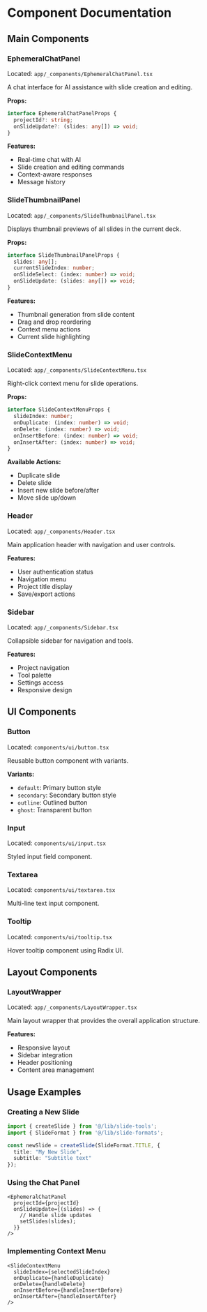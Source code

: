 # Component Documentation

## Main Components

### EphemeralChatPanel

Located: `app/_components/EphemeralChatPanel.tsx`

A chat interface for AI assistance with slide creation and editing.

**Props:**
```typescript
interface EphemeralChatPanelProps {
  projectId?: string;
  onSlideUpdate?: (slides: any[]) => void;
}
```

**Features:**
- Real-time chat with AI
- Slide creation and editing commands
- Context-aware responses
- Message history

### SlideThumbnailPanel

Located: `app/_components/SlideThumbnailPanel.tsx`

Displays thumbnail previews of all slides in the current deck.

**Props:**
```typescript
interface SlideThumbnailPanelProps {
  slides: any[];
  currentSlideIndex: number;
  onSlideSelect: (index: number) => void;
  onSlideUpdate: (slides: any[]) => void;
}
```

**Features:**
- Thumbnail generation from slide content
- Drag and drop reordering
- Context menu actions
- Current slide highlighting

### SlideContextMenu

Located: `app/_components/SlideContextMenu.tsx`

Right-click context menu for slide operations.

**Props:**
```typescript
interface SlideContextMenuProps {
  slideIndex: number;
  onDuplicate: (index: number) => void;
  onDelete: (index: number) => void;
  onInsertBefore: (index: number) => void;
  onInsertAfter: (index: number) => void;
}
```

**Available Actions:**
- Duplicate slide
- Delete slide
- Insert new slide before/after
- Move slide up/down

### Header

Located: `app/_components/Header.tsx`

Main application header with navigation and user controls.

**Features:**
- User authentication status
- Navigation menu
- Project title display
- Save/export actions

### Sidebar

Located: `app/_components/Sidebar.tsx`

Collapsible sidebar for navigation and tools.

**Features:**
- Project navigation
- Tool palette
- Settings access
- Responsive design

## UI Components

### Button

Located: `components/ui/button.tsx`

Reusable button component with variants.

**Variants:**
- `default`: Primary button style
- `secondary`: Secondary button style
- `outline`: Outlined button
- `ghost`: Transparent button

### Input

Located: `components/ui/input.tsx`

Styled input field component.

### Textarea

Located: `components/ui/textarea.tsx`

Multi-line text input component.

### Tooltip

Located: `components/ui/tooltip.tsx`

Hover tooltip component using Radix UI.

## Layout Components

### LayoutWrapper

Located: `app/_components/LayoutWrapper.tsx`

Main layout wrapper that provides the overall application structure.

**Features:**
- Responsive layout
- Sidebar integration
- Header positioning
- Content area management

## Usage Examples

### Creating a New Slide

```typescript
import { createSlide } from '@/lib/slide-tools';
import { SlideFormat } from '@/lib/slide-formats';

const newSlide = createSlide(SlideFormat.TITLE, {
  title: "My New Slide",
  subtitle: "Subtitle text"
});
```

### Using the Chat Panel

```tsx
<EphemeralChatPanel 
  projectId={projectId}
  onSlideUpdate={(slides) => {
    // Handle slide updates
    setSlides(slides);
  }}
/>
```

### Implementing Context Menu

```tsx
<SlideContextMenu
  slideIndex={selectedSlideIndex}
  onDuplicate={handleDuplicate}
  onDelete={handleDelete}
  onInsertBefore={handleInsertBefore}
  onInsertAfter={handleInsertAfter}
/>
```
